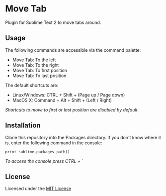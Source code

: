 Move Tab
========

Plugin for Sublime Text 2 to move tabs around.

Usage
-----

The following commands are accessible via the command palette:

- Move Tab: To the left
- Move Tab: To the right
- Move Tab: To first position
- Move Tab: To last position

The default shortcuts are:

- Linux/Windows: CTRL + Shift + (Page up / Page down)
- MacOS X: Command + Alt + Shift + (Left / Right)

*Shortcuts to move to first or last position are disabled by default.*

Installation
------------

Clone this repository into the Packages directory. If you don't know where it is, enter the following command in the console:

    print sublime.packages_path()

_To access the console press CTRL + `_

License
-------

Licensed under the [MIT License](http://www.opensource.org/licenses/mit-license.php)